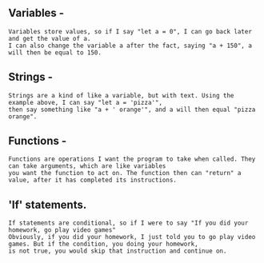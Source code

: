 ## Variables - 
    Variables store values, so if I say "let a = 0", I can go back later and get the value of a.
    I can also change the variable a after the fact, saying "a + 150", a will then be equal to 150.

## Strings - 
    Strings are a kind of like a variable, but with text. Using the example above, I can say "let a = 'pizza'",
    then say something like "a + ' orange'", and a will then equal "pizza orange".
## Functions -
    Functions are operations I want the program to take when called. They can take arguments, which are like variables
    you want the function to act on. The function then can "return" a value, after it has completed its instructions.
## 'If' statements.
    If statements are conditional, so if I were to say "If you did your homework, go play video games"
    Obviously, if you did your homework, I just told you to go play video games. But if the condition, you doing your homework,
    is not true, you would skip that instruction and continue on.